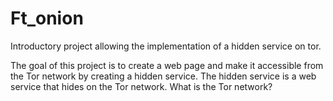 # Ft_onion

Introductory project allowing the implementation of a hidden service on tor.

The goal of this project is to create a web page and make it accessible from the Tor network by creating a hidden service. The hidden service is a web service that hides on the Tor network.
What is the Tor network?
